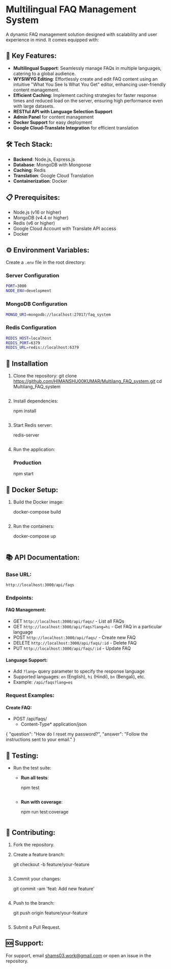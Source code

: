 
# Multilingual FAQ Management System

A dynamic FAQ management solution designed with scalability and user experience in mind. It comes equipped with:

## 🚀 Key Features:
- **Multilingual Support**: Seamlessly manage FAQs in multiple languages, catering to a global audience.
- **WYSIWYG Editing**: Effortlessly create and edit FAQ content using an intuitive "What You See Is What You Get" editor, enhancing user-friendly content management.
- **Efficient Caching**: Implement caching strategies for faster response times and reduced load on the server, ensuring high performance even with large datasets.
- **RESTful API with Language Selection Support**
- **Admin Panel** for content management
- **Docker Support** for easy deployment
- **Google Cloud-Translate Integration** for efficient translation

## 🛠 Tech Stack:
- **Backend**: Node.js, Express.js
- **Database**: MongoDB with Mongoose
- **Caching**: Redis
- **Translation**: Google Cloud Translation
- **Containerization**: Docker

## 📋 Prerequisites:
- Node.js (v16 or higher)
- MongoDB (v4.4 or higher)
- Redis (v6 or higher)
- Google Cloud Account with Translate API access
- Docker

## ⚙️ Environment Variables:
Create a `.env` file in the root directory:

### Server Configuration
```bash
PORT=3000
NODE_ENV=development
```

### MongoDB Configuration
```bash
MONGO_URI=mongodb://localhost:27017/faq_system
```

### Redis Configuration
```bash
REDIS_HOST=localhost
REDIS_PORT=6379
REDIS_URL=redis://localhost:6379
```

## 🔧 Installation

1. Clone the repository:
   git clone https://github.com/HIMANSHU00KUMAR/Multilang_FAQ_system.git
   cd Multilang_FAQ_system
   ```

2. Install dependencies:
  
   npm install
   ```

3. Start Redis server:
  
   redis-server
   ```

4. Run the application:

   ### Production
   
   npm start
  

## 🐳 Docker Setup:

1. Build the Docker image:
   
   docker-compose build
   ```

2. Run the containers:
   
   docker-compose up
   ```

## 📚 API Documentation:

### Base URL:
```
http://localhost:3000/api/faqs
```

### Endpoints:

#### FAQ Management:
- GET    `http://localhost:3000/api/faqs/`              - List all FAQs
- GET    `http://localhost:3000/api/faqs?lang=hi`       - Get FAQ in a particular language
- POST   `http://localhost:3000/api/faqs/`              - Create new FAQ
- DELETE `http://localhost:3000/api/faqs/:id`           - Delete FAQ
- PUT    `http://localhost:3000/api/faqs/:id`           - Update FAQ

#### Language Support:
- Add `?lang=` query parameter to specify the response language
- Supported languages: `en` (English), `hi` (Hindi), `bn` (Bengali), etc.
- Example: `/api/faqs?lang=es`

### Request Examples:

#### Create FAQ:
- POST /api/faqs/
  - Content-Type* application/json

{
  "question": "How do I reset my password?",
  "answer": "Follow the instructions sent to your email."
}


## 🧪 Testing:
- Run the test suite:
  - **Run all tests**:
    
    npm test
    ```
  - **Run with coverage**:
    
    npm run test:coverage
    ```

## 🤝 Contributing:
1. Fork the repository.
2. Create a feature branch:
   
   git checkout -b feature/your-feature
   ```
3. Commit your changes:
   
   git commit -am 'feat: Add new feature'
   ```
4. Push to the branch:
   
   git push origin feature/your-feature
   ```
5. Submit a Pull Request.

## 🆘 Support:
For support, email [shams03.work@gmail.com](mailto:shams03.work@gmail.com) or open an issue in the repository.
